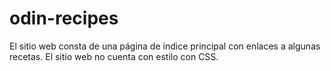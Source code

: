 # odin-recipes
El sitio web consta de una página de índice principal con enlaces a algunas recetas. El sitio web no cuenta con estilo con CSS.
